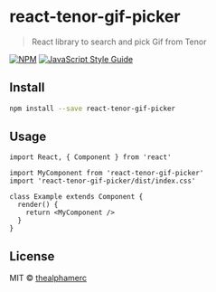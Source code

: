 # react-tenor-gif-picker

> React library to search and pick Gif from Tenor

[![NPM](https://img.shields.io/npm/v/react-tenor-gif-picker.svg)](https://www.npmjs.com/package/react-tenor-gif-picker) [![JavaScript Style Guide](https://img.shields.io/badge/code_style-standard-brightgreen.svg)](https://standardjs.com)

## Install

```bash
npm install --save react-tenor-gif-picker
```

## Usage

```tsx
import React, { Component } from 'react'

import MyComponent from 'react-tenor-gif-picker'
import 'react-tenor-gif-picker/dist/index.css'

class Example extends Component {
  render() {
    return <MyComponent />
  }
}
```

## License

MIT © [thealphamerc](https://github.com/thealphamerc)
